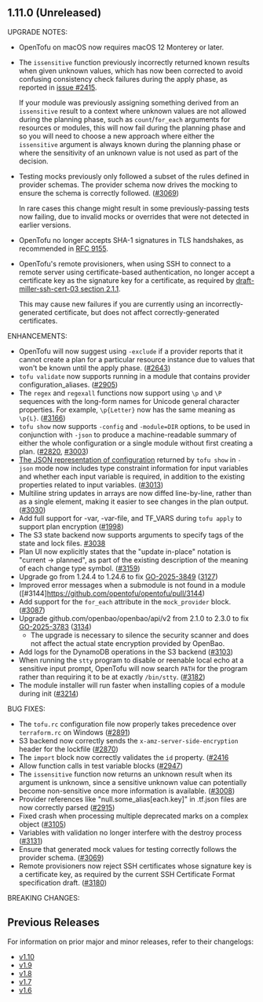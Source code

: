 ## 1.11.0 (Unreleased)

UPGRADE NOTES:

* OpenTofu on macOS now requires macOS 12 Monterey or later.
* The `issensitive` function previously incorrectly returned known results when given unknown values, which has now been corrected to avoid confusing consistency check failures during the apply phase, as reported in [issue #2415](https://github.com/opentofu/opentofu/issues/2415).

    If your module was previously assigning something derived from an `issensitive` result to a context where unknown values are not allowed during the planning phase, such as `count`/`for_each` arguments for resources or modules, this will now fail during the planning phase and so you will need to choose a new approach where either the `issensitive` argument is always known during the planning phase or where the sensitivity of an unknown value is not used as part of the decision.
* Testing mocks previously only followed a subset of the rules defined in provider schemas. The provider schema now drives the mocking to ensure the schema is correctly followed. ([#3069](https://github.com/opentofu/opentofu/pull/3069))

    In rare cases this change might result in some previously-passing tests now failing, due to invalid mocks or overrides that were not detected in earlier versions.
* OpenTofu no longer accepts SHA-1 signatures in TLS handshakes, as recommended in [RFC 9155](https://www.rfc-editor.org/rfc/rfc9155.html).
* OpenTofu's remote provisioners, when using SSH to connect to a remote server using certificate-based authentication, no longer accept a certificate key as the signature key for a certificate, as required by [draft-miller-ssh-cert-03 section 2.1.1](https://datatracker.ietf.org/doc/html/draft-miller-ssh-cert-03#section-2.1.1).

    This may cause new failures if you are currently using an incorrectly-generated certificate, but does not affect correctly-generated certificates.

ENHANCEMENTS:

* OpenTofu will now suggest using `-exclude` if a provider reports that it cannot create a plan for a particular resource instance due to values that won't be known until the apply phase. ([#2643](https://github.com/opentofu/opentofu/pull/2643))
* `tofu validate` now supports running in a module that contains provider configuration_aliases. ([#2905](https://github.com/opentofu/opentofu/pull/2905))
* The `regex` and `regexall` functions now support using `\p` and `\P` sequences with the long-form names for Unicode general character properties. For example, `\p{Letter}` now has the same meaning as `\p{L}`. ([#3166](https://github.com/opentofu/opentofu/pull/3166))
* `tofu show` now supports `-config` and `-module=DIR` options, to be used in conjunction with `-json` to produce a machine-readable summary of either the whole configuration or a single module without first creating a plan. ([#2820](https://github.com/opentofu/opentofu/pull/2820), [#3003](https://github.com/opentofu/opentofu/pull/3003))
* [The JSON representation of configuration](https://opentofu.org/docs/internals/json-format/#configuration-representation) returned by `tofu show` in `-json` mode now includes type constraint information for input variables and whether each input variable is required, in addition to the existing properties related to input variables. ([#3013](https://github.com/opentofu/opentofu/pull/3013))
* Multiline string updates in arrays are now diffed line-by-line, rather than as a single element, making it easier to see changes in the plan output. ([#3030](https://github.com/opentofu/opentofu/pull/3030))
* Add full support for -var, -var-file, and TF_VARS during `tofu apply` to support plan encryption ([#1998](https://github.com/opentofu/opentofu/pull/1998))
* The S3 state backend now supports arguments to specify tags of the state and lock files. [#3038](https://github.com/opentofu/opentofu/pull/3038)
* Plan UI now explicitly states that the "update in-place" notation is "current -> planned", as part of the existing description of the meaning of each change type symbol. ([#3159](https://github.com/opentofu/opentofu/pull/3159))
* Upgrade go from 1.24.4 to 1.24.6 to fix [GO-2025-3849](https://pkg.go.dev/vuln/GO-2025-3849) ([3127](https://github.com/opentofu/opentofu/pull/3127))
* Improved error messages when a submodule is not found in a module ([#3144]https://github.com/opentofu/opentofu/pull/3144)
* Add support for the `for_each` attribute in the `mock_provider` block. ([#3087](https://github.com/opentofu/opentofu/pull/3087))
* Upgrade github.com/openbao/openbao/api/v2 from 2.1.0 to 2.3.0 to fix [GO-2025-3783](https://pkg.go.dev/vuln/GO-2025-3783) ([3134](https://github.com/opentofu/opentofu/pull/3134))
  * The upgrade is necessary to silence the security scanner and does not affect the actual state encryption provided by OpenBao.
* Add logs for the DynamoDB operations in the S3 backend ([#3103](https://github.com/opentofu/opentofu/pull/3103))
* When running the `stty` program to disable or reenable local echo at a sensitive input prompt, OpenTofu will now search `PATH` for the program rather than requiring it to be at exactly `/bin/stty`. ([#3182](https://github.com/opentofu/opentofu/pull/3182))
* The module installer will run faster when installing copies of a module during init ([#3214](https://github.com/opentofu/opentofu/pull/3214))

BUG FIXES:

* The `tofu.rc` configuration file now properly takes precedence over `terraform.rc` on Windows ([#2891](https://github.com/opentofu/opentofu/pull/2891))
* S3 backend now correctly sends the `x-amz-server-side-encryption` header for the lockfile ([#2870](https://github.com/opentofu/opentofu/issues/2970))
* The `import` block now correctly validates the `id` property. ([#2416](https://github.com/opentofu/opentofu/issues/2416)
* Allow function calls in test variable blocks ([#2947](https://github.com/opentofu/opentofu/pull/2947))
* The `issensitive` function now returns an unknown result when its argument is unknown, since a sensitive unknown value can potentially become non-sensitive once more information is available. ([#3008](https://github.com/opentofu/opentofu/pull/3008))
* Provider references like "null.some_alias[each.key]" in .tf.json files are now correctly parsed ([#2915](https://github.com/opentofu/opentofu/issues/2915))
* Fixed crash when processing multiple deprecated marks on a complex object ([#3105](https://github.com/opentofu/opentofu/pull/3105))
* Variables with validation no longer interfere with the destroy process ([#3131](https://github.com/opentofu/opentofu/pull/3131))
* Ensure that generated mock values for testing correctly follows the provider schema. ([#3069](https://github.com/opentofu/opentofu/pull/3069))
* Remote provisioners now reject SSH certificates whose signature key is a certificate key, as required by the current SSH Certificate Format specification draft. ([#3180](https://github.com/opentofu/opentofu/pull/3180))

BREAKING CHANGES:

## Previous Releases

For information on prior major and minor releases, refer to their changelogs:

- [v1.10](https://github.com/opentofu/opentofu/blob/v1.10/CHANGELOG.md)
- [v1.9](https://github.com/opentofu/opentofu/blob/v1.9/CHANGELOG.md)
- [v1.8](https://github.com/opentofu/opentofu/blob/v1.8/CHANGELOG.md)
- [v1.7](https://github.com/opentofu/opentofu/blob/v1.7/CHANGELOG.md)
- [v1.6](https://github.com/opentofu/opentofu/blob/v1.6/CHANGELOG.md)
